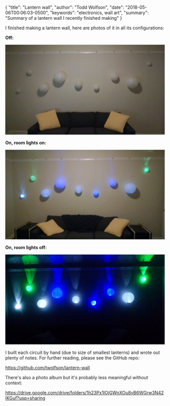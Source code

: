 {
  "title": "Lantern wall",
  "author": "Todd Wolfson",
  "date": "2018-05-06T00:06:03-0500",
  "keywords": "electronics, wall art",
  "summary": "Summary of a lantern wall I recently finished making"
}

I finished making a lantern wall, here are photos of it in all its configurations:

**Off:**

![Lanterns off](/public/images/articles/lantern-wall/IMG_20171014_244317916.jpg)

**On, room lights on:**

![Lanterns on, room lights on](/public/images/articles/lantern-wall/IMG_20180429_215254110.jpg)

**On, room lights off:**

![Lanterns on, room lights off](/public/images/articles/lantern-wall/IMG_20180429_215220297.jpg)

I built each circuit by hand (due to size of smallest lanterns) and wrote out plenty of notes. For further reading, please see the GitHub repo:

<https://github.com/twolfson/lantern-wall>

There's also a photo album but it's probably less meaningful without context:

<https://drive.google.com/drive/folders/1h23Px1IOjGWnXOu8yB6WGrw3N42IKGuf?usp=sharing>
